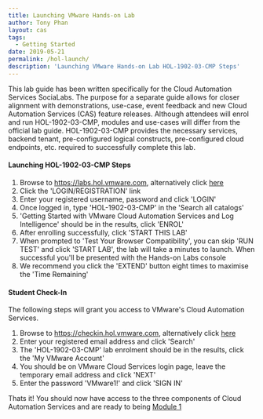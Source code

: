 ```yaml
---
title: Launching VMware Hands-on Lab
author: Tony Phan
layout: cas
tags:
  - Getting Started
date: 2019-05-21
permalink: /hol-launch/
description: 'Launching VMware Hands-on Lab HOL-1902-03-CMP Steps'
---
```


<div class="alert alert-info" role="alert">
    <div class="alert-items">
        <div class="alert-item static">
            <div class="alert-icon-wrapper">
                <clr-icon class="alert-icon" shape="info-circle"></clr-icon>
            </div>
            <span class="alert-text">
            This lab guide has been written specifically for the Cloud Automation Services SociaLabs. The purpose for a separate guide allows for closer alignment with demonstrations, use-case, event feedback and new Cloud Automation Services (CAS) feature releases. Although attendees will enrol and run HOL-1902-03-CMP, modules and use-cases will differ from the official lab guide. HOL-1902-03-CMP provides the necessary services, backend tenant, pre-configured logical constructs, pre-configured cloud endpoints, etc. required to successfully complete this lab.
            </span>
        </div>
    </div>
</div>

#### Launching HOL-1902-03-CMP Steps
1.  Browse to https://labs.hol.vmware.com, alternatively click [here](https://labs.hol.vmware.com)
2.  Click the 'LOGIN/REGISTRATION' link
3.  Enter your registered username, password and click 'LOGIN'
4.  Once logged in, type 'HOL-1902-03-CMP' in the 'Search all catalogs'
5.  'Getting Started with VMware Cloud Automation Services and Log Intelligence' should be in the results, click 'ENROL'
6.  After enrolling successfully, click 'START THIS LAB'
7.  When prompted to 'Test Your Browser Compatibility', you can skip 'RUN TEST' and click 'START LAB', the lab will take a minutes to launch. When successful you'll be presented with the Hands-on Labs console
8.  We recommend you click the 'EXTEND' button eight times to maximise the 'Time Remaining'

#### Student Check-In
The following steps will grant you access to VMware's Cloud Automation Services.
1.  Browse to https://checkin.hol.vmware.com, alternatively click [here](https://checkin.hol.vmware.com)
2.  Enter your registered email address and click 'Search'
3.  The 'HOL-1902-03-CMP' lab enrolment should be in the results, click the 'My VMware Account'
4.  You should be on VMware Cloud Services login page, leave the temporary email address and click 'NEXT'
5.  Enter the password 'VMware1!' and click 'SIGN IN'

Thats it! You should now have access to the three components of Cloud Automation Services and are ready to being [Module 1](https://cas-socialabs.vmwapj.com/module1/)
